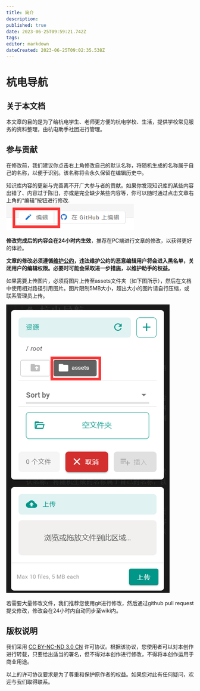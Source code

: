 ```yaml
---
title: 简介
description: 
published: true
date: 2023-06-25T09:59:21.742Z
tags: 
editor: markdown
dateCreated: 2023-06-25T09:02:35.538Z
---
```


# 杭电导航

## 关于本文档

本文章的目的是为了给杭电学生、老师更方便的杭电学校、生活，提供学校常见服务的资料整理，由杭电助手社团进行管理。

## 参与贡献

在修改前，我们建议你点击右上角修改自己的默认名称，将随机生成的名称属于自己的名称，以便于识别。该名称将会永久保留在编辑历史中。

知识库内容的更新与完善离不开广大参与者的贡献。如果你发现知识库的某些内容出错了、内容过于陈旧，亦或是完全缺少某些内容等，你可以随时通过点击文章右上角的“编辑”按钮进行修改.
![edit_button.png](/assets/edit_button.png)

**修改完成后的内容会在24小时内生效**，推荐在PC端进行文章的修改，以获得更好的体验。

**文章的修改必须遵循[维护公约](/维护公约)，违法维护公约的恶意编辑用户将会进入黑名单，关闭用户的编辑权限。必要时可能会采取进一步措施，以维护助手的权益。**

如果需要上传图片，必须将图片上传至assets文件夹（如下图所示），然后在文档中使用相对路径引用图片。图片限制5MB大小，超出大小的图片请自行压缩，或联系管理员上传。

![upload_image_sample.png](/assets/upload_image_sample.png)

若需要大量修改文件，我们推荐您使用git进行修改，然后通过github pull request提交修改，修改会在24小时内自动同步至wiki内。

## 版权说明

我们采用 [CC BY-NC-ND 3.0 CN](https://creativecommons.org/licenses/by-nc-sa/3.0/cn/) 许可协议。根据该协议，您使用者可以对本创作进行转载，只要给出适当的署名，但不得对本创作进行修改，不得将本创作运用于商业用途。

以上的许可协议要求是为了尊重和保护原作者的权益。如果您对此有任何疑问，欢迎与我们取得联系。
